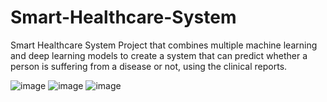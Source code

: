 # Smart-Healthcare-System
Smart Healthcare System
Project that combines multiple machine learning and deep learning models to create a system that can predict whether a person is suffering from a disease or not, using the clinical reports.

![image](https://github.com/SaiUdayNagula/Smart-health-care-system/assets/104416925/8f03beb1-64c6-4312-85c2-2931a3a4c47c)
![image](https://github.com/SaiUdayNagula/Smart-health-care-system/assets/104416925/71c2dd88-aaa0-436f-93cd-7ffab4a08888)
![image](https://github.com/SaiUdayNagula/Smart-health-care-system/assets/104416925/c8ddf3cd-14fc-475b-9ed3-165fe03dffb3)



